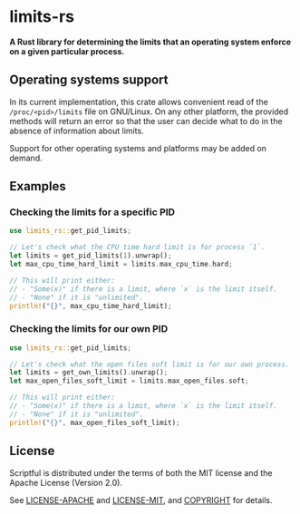# limits-rs

**A Rust library for determining the limits that an operating system enforce on a given particular
process.**

## Operating systems support

In its current implementation, this crate allows convenient read of the `/proc/<pid>/limits`
file on GNU/Linux. On any other platform, the provided methods will return an error so that the
user can decide what to do in the absence of information about limits.

Support for other operating systems and platforms may be added on demand.

## Examples

### Checking the limits for a specific PID
```rust
use limits_rs::get_pid_limits;

// Let's check what the CPU time hard limit is for process `1`.
let limits = get_pid_limits(1).unwrap();
let max_cpu_time_hard_limit = limits.max_cpu_time.hard;

// This will print either:
// - "Some(x)" if there is a limit, where `x` is the limit itself.
// - "None" if it is "unlimited".
println!("{}", max_cpu_time_hard_limit);
```

### Checking the limits for our own PID
```rust
use limits_rs::get_pid_limits;

// Let's check what the open files soft limit is for our own process.
let limits = get_own_limits().unwrap();
let max_open_files_soft_limit = limits.max_open_files.soft;

// This will print either:
// - "Some(x)" if there is a limit, where `x` is the limit itself.
// - "None" if it is "unlimited".
println!("{}", max_open_files_soft_limit);
```

## License

Scriptful is distributed under the terms of both the MIT license and the Apache License (Version 2.0).

See [LICENSE-APACHE] and [LICENSE-MIT], and [COPYRIGHT] for details.

[LICENSE-APACHE]: LICENSE-APACHE
[LICENSE-MIT]: LICENSE-MIT
[COPYRIGHT]: COPYRIGHT
